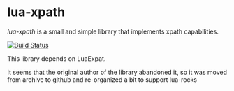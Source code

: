 lua-xpath
=========

*lua-xpath* is a small and simple library that implements xpath capabilities.

[![Build Status](https://travis-ci.org/basiliscos/lua-xpath.png)](https://travis-ci.org/basiliscos/lua-xpath.png)


This library depends on LuaExpat.

It seems that the original author of the library abandoned it, so it was moved from archive to github and re-organized a bit to support lua-rocks
